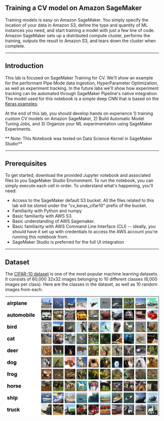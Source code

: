 ## Training a CV model on Amazon SageMaker

Training models is easy on Amazon SageMaker. You simply specify the location of your data in Amazon S3, define the type and quantity of ML instances you need, and start training a model with just a few line of code. Amazon SageMaker sets up a distributed compute cluster, performs the training, outputs the result to Amazon S3, and tears down the cluster when complete. 

---
## Introduction
This lab is focused on SageMaker Training for CV. We'll show an example for the performant Pipe Mode data ingestion, HyperParameter Optimization, as well as experiment tracking. In the future labs we'll show how experiment tracking can be automated through SageMaker Pipeline's native integration. The model used for this notebook is a simple deep CNN that is based on the [Keras examples](https://www.tensorflow.org/tutorials/images/cnn). 

At the end of this lab, you should develop hands on experience 1) training custom CV models on Amazon SageMaker, 2) Build Automatic Model Tuning Jobs, and 3) Organize your ML experimentation using SageMaker Experiments.


** Note: This Notebook was tested on Data Science Kernel in SageMaker Studio**

---
## Prerequisites

To get started, download the provided Jupyter notebook and associated files to you SageMaker Studio Environment. To run the notebook, you can simply execute each cell in order. To understand what's happening, you'll need:

- Access to the SageMaker default S3 bucket. All the files related to this lab will be stored under the "cv_keras_cifar10" prefix of the bucket.
- Familiarity with Python and numpy
- Basic familiarity with AWS S3.
- Basic understanding of AWS Sagemaker.
- Basic familiarity with AWS Command Line Interface (CLI) -- ideally, you should have it set up with credentials to access the AWS account you're running this notebook from.
- SageMaker Studio is preferred for the full UI integration

---

## Dataset
The [CIFAR-10 dataset](https://www.cs.toronto.edu/~kriz/cifar.html) is one of the most popular machine learning datasets. It consists of 60,000 32x32 images belonging to 10 different classes (6,000 images per class). Here are the classes in the dataset, as well as 10 random images from each:

![cifar10](statics/CIFAR-10.png)



